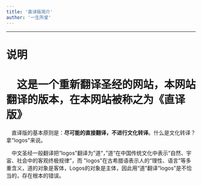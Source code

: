 ```yaml
---
title: '直译版简介'
author: '一生所爱'
---
```


-----
# 说明

&ensp;&ensp;这是一个重新翻译圣经的网站，本网站翻译的版本，在本网站被称之为《直译版》
======

&ensp;&ensp;直译版的基本原则是：**尽可能的直接翻译，不进行文化转译**。什么是文化转译？拿"logos"来说。

&ensp;&ensp;中文圣经一般翻译把“logos"翻译为”道“，”道“在中国传统文化中表示“自然、宇宙、社会中的客观终极规律”，而
"logos"在古希腊语表示人的“理性、语言”等多重含义，道的对象是客体，Logos的对象是主体，因此用“道”翻译“logos”是不恰当的，存在根本的错误。



